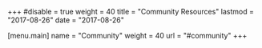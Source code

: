 +++
#disable = true
weight = 40
title = "Community Resources"
lastmod = "2017-08-26"
date = "2017-08-26"

[menu.main]
  name = "Community"
  weight = 40
  url = "#community"
+++
